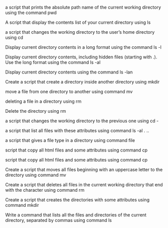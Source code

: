 a script that prints the absolute path name of the current working directory using the command pwd

A script that display the contents list of your current directory using ls

a script that changes the working directory to the user’s home directory using cd

Display current directory contents in a long format using the command ls -l

Display current directory contents, including hidden files (starting with .). Use the long format using the command ls -al

Display current directory contents using the command ls -lan

Create a script that create a directory inside another directory using mkdir

move a file from one directory to another using command mv

deleting a file in a directory using rm

Delete the directory using rm

a script that changes the working directory to the previous one using cd -

a script that list all files with these attributes using command ls -al . .. 

a script that gives a file type in a directory using command file

script that copy all html files and some attributes using command cp


script that copy all html files and some attributes using command cp

Create a script that moves all files beginning with an uppercase letter to the directory using command mv

Create a script that deletes all files in the current working directory that end with the character using command rm

Create a script that creates the directories with some attributes using command mkdir

Write a command that lists all the files and directories of the current directory, separated by commas using command ls
